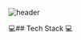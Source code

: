 ![header](https://capsule-render.vercel.app/api?type=shark&color=auto&height=300&section=header&text=Monstagram&fontSize=90)

:computer:## Tech Stack 
:computer:
